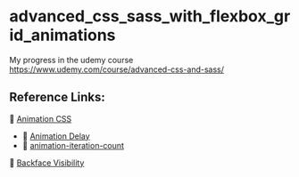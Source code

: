 # advanced_css_sass_with_flexbox_grid_animations
My progress in the udemy course https://www.udemy.com/course/advanced-css-and-sass/

## Reference Links:

🧠 [Animation CSS](https://developer.mozilla.org/en-US/docs/Web/CSS/animation)
- 🧠 [Animation Delay](https://developer.mozilla.org/en-US/docs/Web/CSS/animation-delay)
- 🧠 [animation-iteration-count](https://developer.mozilla.org/en-US/docs/Web/CSS/animation-iteration-count)

🧠 [Backface Visibility](https://developer.mozilla.org/en-US/docs/Web/CSS/backface-visibility)
